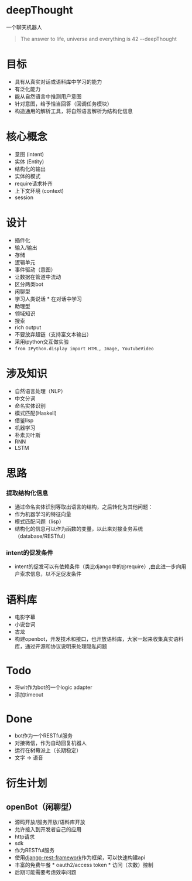 # deepThought
一个聊天机器人

>  The answer to life, universe and everything is 42   --deepThought

# 目标
*  具有从真实对话或语料库中学习的能力
 *  有泛化能力
*  能从自然语言中推测用户意图
*  针对意图，给予恰当回答（回调任务模块）
*  构造通用的解析工具，将自然语言解析为结构化信息

# 核心概念
*  意图 (intent)
*  实体 (Entity)
*  结构化的输出
  *  实体的模式 
*  require请求补齐
*  上下文环境 (context)
 *  session


# 设计
*  插件化
  *  输入/输出
  *  存储
  *  逻辑单元
*  事件驱动（意图）
*  让数据在管道中流动
*  区分两类bot
 *  闲聊型
   *  学习人类说话
     *  在对话中学习 
 *  助理型
   *  领域知识
   *  搜索
*  rich output
 *  不要放弃超链（支持富文本输出）
  * 采用ipython交互做实验
   *  `from IPython.display import HTML, Image, YouTubeVideo`

# 涉及知识
*  自然语言处理（NLP）
  *  中文分词
  *  命名实体识别
*  模式匹配(Haskell)
 *  借鉴lisp
*  机器学习
  *  朴素贝叶斯
*  RNN
 *  LSTM

# 思路
### 提取结构化信息
*  通过命名实体识别等取出语言的结构，之后转化为其他问题：
 *  作为机器学习的特征向量
 *  模式匹配问题（lisp）
*  结构化的信息可以作为函数的变量，以此来对接业务系统（database/RESTful）

### intent的促发条件
*  intent的促发可以有依赖条件（类比django中的@require）,由此进一步向用户索求信息，以不足促发条件

# 语料库
*  电影字幕
*  小说台词
  * 古龙
*  构建openbot，开发技术和接口，也开放语料库，大家一起来收集真实语料库，通过开源和协议说明来处理隐私问题


# Todo
*  将wit作为bot的一个logic adapter
 *  添加timeout 

# Done
*  bot作为一个RESTful服务
*  对接微信，作为自动回复机器人
*  运行在树莓派上（长期稳定）
*  文字 -> 语音


# 衍生计划
## openBot（闲聊型）
*  源码开放/服务开放/语料库开放
*  允许接入到开发者自己的应用
 *  http请求
 *  sdk
*  作为RESTful服务
 *  使用[django-rest-framework](https://github.com/tomchristie/django-rest-framework)作为框架，可以快速构建api
  *  丰富的免费午餐
    *  oauth2/access token
    *  访问（次数）控制
  *  后期可能需要考虑效率问题
